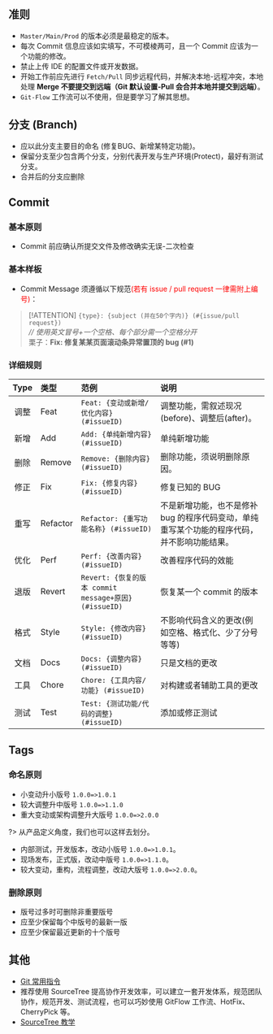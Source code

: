 ## 准则

* `Master/Main/Prod` 的版本必须是最稳定的版本。
* 每次 Commit 信息应该如实填写，不可模棱两可，且一个 Commit 应该为一个功能的修改。
* 禁止上传 IDE 的配置文件或开发数据。
* 开始工作前应先进行 `Fetch/Pull` 同步远程代码，并解决本地-远程冲突，本地处理 **Merge 不要提交到远端（Git 默认设置-Pull 会合并本地并提交到远端）**。
* `Git-Flow` 工作流可以不使用，但是要学习了解其思想。

## 分支 (Branch)

* 应以此分支主要目的命名 (修复BUG、新增某特定功能)。
* 保留分支至少包含两个分支，分别代表开发与生产环境(Protect)，最好有测试分支。
* 合并后的分支应删除

## Commit

### 基本原则

* Commit 前应确认所提交文件及修改确实无误-二次检查

### 基本样板

* Commit Message 须遵循以下规范<span style="color: red;">(若有 issue / pull request 一律需附上编号)</span>：  

> [!ATTENTION]
> `{type}: {subject (并在50个字内)} (#{issue/pull request})`  
> *// 使用英文冒号+一个空格、每个部分需一个空格分开*  
> 栗子：**Fix: 修复某某页面滚动条异常置顶的 bug (#1)**

### 详细规则

|Type|类型|范例|说明|
|:--:|:--|:--|:--|
| 调整 | Feat | `Feat: {变动或新增/优化内容} (#issueID)` | 调整功能，需叙述现况(before)、调整后(after)。 |
| 新增 | Add | `Add: {单纯新增内容} (#issueID)` | 单纯新增功能 |
| 删除 | Remove | `Remove: {删除内容} (#issueID)` | 删除功能，须说明删除原因。 |
| 修正 | Fix | `Fix: {修复内容} (#issueID)` | 修复已知的 BUG |
| 重写 | Refactor | `Refactor: {重写功能名称} (#issueID)` | 不是新增功能，也不是修补 bug 的程序代码变动，单纯重写某个功能的程序代码，并不影响功能结果。 |
| 优化 | Perf | `Perf: {改善内容} (#issueID)` | 改善程序代码的效能 |
| 退版 | Revert | `Revert: {恢复的版本 commit message+原因} (#issueID)` | 恢复某一个 commit 的版本 |
| 格式 | Style | `Style: {修改内容} (#issueID)` | 不影响代码含义的更改(例如空格、格式化、少了分号等等) |
| 文档 | Docs | `Docs: {调整内容} (#issueID)` | 只是文档的更改 |
| 工具 | Chore | `Chore: {工具内容/功能} (#issueID)` | 对构建或者辅助工具的更改 |
| 测试 | Test | `Test: {测试功能/代码的调整} (#issueID)` | 添加或修正测试 |

## Tags

### 命名原则

* 小变动升小版号 `1.0.0=>1.0.1`
* 较大调整升中版号 `1.0.0=>1.1.0`
* 重大变动或架构调整升大版号 `1.0.0=>2.0.0`

?> 从产品定义角度，我们也可以这样去划分。

* 内部测试，开发版本，改动小版号 `1.0.0=>1.0.1`。
* 现场发布，正式版，改动中版号 `1.0.0=>1.1.0`。
* 较大变动，重构，流程调整，改动大版号 `1.0.0=>2.0.0`。

### 删除原则

* 版号过多时可删除非重要版号
* 应至少保留每个中版号的最新一版
* 应至少保留最近更新的十个版号

## 其他

* [Git 常用指令](/git/tutorial)
* 推荐使用 SourceTree 提高协作开发效率，可以建立一套开发体系，规范团队协作，规范开发、测试流程，也可以巧妙使用 GitFlow 工作流、HotFix、CherryPick 等。
* [SourceTree 教学](https://a.biugle.cn/sourcetreessh)
